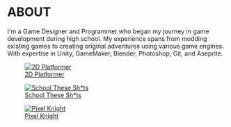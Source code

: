 
<div class="page-content">


# ABOUT

I'm a Game Designer and Programmer who began my journey in game development during high school. My experience spans from modding existing games to creating original adventures using various game engines. With expertise in Unity, GameMaker, Blender, Photoshop, Git, and Aseprite.








<div class="image-gallery">
    <figure>
        <a href="#" onclick="loadContent('/portfolio/content/games/2d-platformer/content.md'); updateSidebarForContent('/portfolio/content/games/2d-platformer/content.md'); return false;">
            <img src="https://dakillerxd.github.io/portfolio/assets/2d-platformer/main.gif" alt="2D Platformer">
            <figcaption>2D Platformer</figcaption>
        </a>
    </figure>
    <figure>
        <a href="#" onclick="loadContent('/portfolio/content/games/school-these-shits/content.md'); updateSidebarForContent('/portfolio/content/games/school-these-shits/content.md'); return false;">
            <img src="https://dakillerxd.github.io/portfolio/assets/school-these-shits/main.png" alt="School These Sh*ts">
            <figcaption>School These Sh*ts</figcaption>
        </a>
    </figure>
    <figure>
        <a href="#" onclick="loadContent('/portfolio/content/games/pixel-knight/content.md'); updateSidebarForContent('/portfolio/content/games/pixel-knight/content.md'); return false;">
            <img src="https://dakillerxd.github.io/portfolio/assets/pixel-knight/main.png" alt="Pixel Knight">
            <figcaption>Pixel Knight</figcaption>
        </a>
    </figure>
</div>







